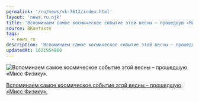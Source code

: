 ```yaml
---
permalink: '/ru/news/vk-7613/index.html'
layout: 'news.ru.njk'
title: 'Вспоминаем самое космическое событие этой весны – прошедшую «Мисс Физику».'
source: ВКонтакте
tags:
  - news_ru
description: 'Вспоминаем самое космическое событие этой весны – прошедшую «Мисс Физику».'
updatedAt: 1621954860
---
```

![Вспоминаем самое космическое событие этой весны – прошедшую «Мисс Физику».](https://sun1-85.userapi.com/impf/c637630/v637630075/3d839/QoS1sHwG3kY.jpg?size=512x512&quality=96&sign=78f0106029e090c8282f188bbe1dea0a&c_uniq_tag=DWQlBPMdV7G6e1RMNqxkpsfBKDXbSPPbdWG3yity_dQ&type=album)

[Вспоминаем самое космическое событие этой весны – прошедшую «Мисс Физику».](https://m.vk.com/audio?act=audio_playlist-131429_53182304&api_view=e08dad765d699d0e0ad388dad76793)

